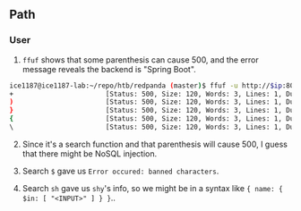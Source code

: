 ## Path

### User

1. `ffuf` shows that some parenthesis can cause 500, and the error message reveals the backend is "Spring Boot".

```bash
ice1187@ice1187-lab:~/repo/htb/redpanda (master)$ ffuf -u http://$ip:8080/search -X 'POST' -H 'Content-Type: application/x-www-form-urlencoded' --data 'name=FUZZ' -w /opt/SecLists/Fuzzing/special-chars.txt  -fc 200
+                       [Status: 500, Size: 120, Words: 3, Lines: 1, Duration: 175ms]
)                       [Status: 500, Size: 120, Words: 3, Lines: 1, Duration: 197ms]
}                       [Status: 500, Size: 120, Words: 3, Lines: 1, Duration: 210ms]
{                       [Status: 500, Size: 120, Words: 3, Lines: 1, Duration: 286ms]
\                       [Status: 500, Size: 120, Words: 3, Lines: 1, Duration: 319ms]
```

2. Since it's a search function and that parenthesis will cause 500, I guess that there might be NoSQL injection.

3. Search `$` gave us `Error occured: banned characters`.

4. Search `sh` gave us `shy`'s info, so we might be in a syntax like `{ name: { $in: [ "<INPUT>" ] } }`..
